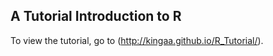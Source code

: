 ## A Tutorial Introduction to **R**

To view the tutorial, go to (http://kingaa.github.io/R_Tutorial/).
